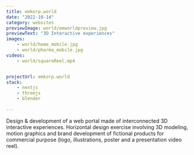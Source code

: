 ```yaml
---
title: emkorp.world
date: "2022-10-14"
category: websites
previewImage: world/emworldpreview.jpg
previewText: "3D Interactive experiences"
images:
    - world/home_mobile.jpg
    - world/pharma_mobile.jpg
videos:
    - world/squareReel.mp4


projectUrl: emkorp.world
stack:
    - nextjs
    - threejs
    - blender
    
---
```

Design & development of a web portal made of interconnected 3D interactive experiences. Horizontal design exercise involving 3D modeling, motion graphics and brand development of fictional products for commercial purpose (logo, illustrations, poster and a presentation video reel).
